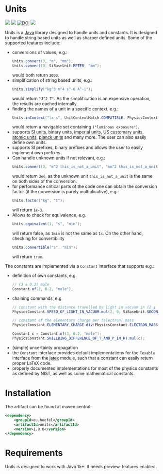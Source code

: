 # Units

[![](https://img.shields.io/github/issues/uhoefel/units?style=flat-square)](https://github.com/uhoefel/units/issues)
[![](https://img.shields.io/github/stars/uhoefel/units?style=flat-square)](https://github.com/uhoefel/units/stargazers)
[![DOI](https://zenodo.org/badge/309825766.svg)](https://zenodo.org/badge/latestdoi/309825766)
[![](https://img.shields.io/github/license/uhoefel/units?style=flat-square)](https://choosealicense.com/licenses/mit/)

Units is a [Java](https://openjdk.java.net/) library designed to handle units and constants.
It is designed to handle string based units as well as sharper defined units.
Some of the supported features include:
- conversions of values, e.g.:
  ```java
  Units.convert(3, "m", "mm");
  Units.convert(3, SiBaseUnit.METER, "mm");
  ```
  would both return `3000`.
- simplification of string based units, e.g.:
  ```java
  Units.simplify("kg^3 m^4 s^-6 A^-1");
  ```
  would return `"J^2 T"`.
  As the simplification is an expensive operation, the results are cached internally.
- finding the names of a unit in a specific context, e.g.:
  ```java
  Units.inContext("lx s", UnitContextMatch.COMPATIBLE, PhysicsContext.PHOTOMETRY)
  ```
  would return a navigable set containing `("luminous exposure")`.
- supports [SI units](https://www.bipm.org/en/publications/si-brochure/), binary units, [imperial units](https://www.legislation.gov.uk/ukpga/1985/72), [US customary units](https://en.wikipedia.org/wiki/United_States_customary_units), [atomic units](https://en.wikipedia.org/wiki/Hartree_atomic_units), [planck units](https://en.wikipedia.org/wiki/Planck_units) and many more. The user can also easily define own units.
- supports SI prefixes, binary prefixes and allows the user to easily implement own prefixes
- Can handle unknown units if not relevant, e.g.:
  ```java
  Units.convert(3, "m^2 this_is_not_a_unit", "mm^2 this_is_not_a_unit");
  ```
  would return `3e6`, as the unknown unit `this_is_not_a_unit` is the same on both sides of the conversion.
- for performance critical parts of the code one can obtain the conversion factor (if the conversion is purely multiplicative), e.g.:
  ```java
  Units.factor("kg", "t");
  ```
  will return `1e-3`.
- Allows to check for equivalence, e.g.
  ```java
  Units.equivalent(1, "s", "min");
  ```
  will return false, as `1min` is not the same as `1s`. On the other hand, checking for convertibility
  ```java
  Units.convertible("s", "min");
  ```
  will return `true`.

The constants are implemented via a `Constant` interface that supports e.g.:
- definition of own constants, e.g.
  ```java
  // (3 ± 0.2) mole
  Constant.of(3, 0.2, "mole");
  ```
- chaining commands, e.g.
  ```java
  // constant with the distance travelled by light in vacuum in (2 ± 0) seconds as value
  PhysicsConstant.SPEED_OF_LIGHT_IN_VACUUM.mul(2, 0, SiBaseUnit.SECOND);

  // constant of the elementary charge per (electron) mass
  PhysicsConstant.ELEMENTARY_CHARGE.div(PhysicsConstant.ELECTRON_MASS);

  Constant c = Constant.of(3, 0.2, "mole");
  PhysicsConstant.SHIELDING_DIFFERENCE_OF_T_AND_P_IN_HT.mul(c);
  ```
- (simple) uncertainty propagation
- the `Constant` interface provides default implementations for the `Texable` interface from the [jatex](https://github.com/uhoefel/jatex) module, such that a constant can easily return proper LaTeX code.
- properly documented implementations for most of the physics constants as defined by NIST, as well as some mathematical constants.

Installation
============

The artifact can be found at maven central:
```xml
<dependency>
    <groupId>eu.hoefel</groupId>
    <artifactId>units</artifactId>
    <version>1.0.0</version>
</dependency>
```

Requirements
============
Units is designed to work with Java 15+. It needs preview-features enabled.